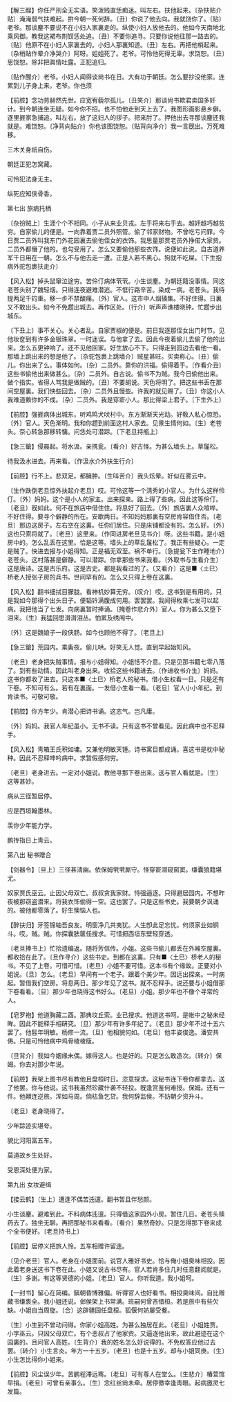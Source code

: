 <!-- { "loadSidebar": true } -->
【解三酲】你任严刑全无实语。笑泼贱直恁痴迷。叫左右。扶他起来。〔杂扶贴介贴〕淹淹弱气扶难起。拚今朝一死何辞。〔丑〕你说了他去向。我就饶你了。〔贴〕老爷。那谈麈不要说不在小妇人家裏走的。纵使小妇人放他去的。他如今天南地北乘风御。教我这裙布荆钗恁处追。〔丑〕不要你追寻。只要你说他往那一路去的。〔贴〕他原不在小妇人家裏去的。小妇人那裏知道。〔丑〕左右。再把他梢起来。〔杂梢贴作晕介净哭介〕阿呀。姐姐死了。老爷。可怜他死得无辜。求饶恕。〔丑〕思饶恕。除非把眞情吐露。正犯追归。

〔贴作醒介〕老爷。小妇人闻得谈尙书在日。大有功于朝廷。怎么要抄没他家。连累到儿子身上来。老爷。你也须 

【前腔】念功劳赫然先世。应宽宥藐尔孤儿。〔丑笑介〕那谈尙书欺君卖国多奸计。到今朝连坐无疑。如今你不招。也不怕他走到天上去了。我图形画影悬乡僻。逐里捱家急捕追。叫左右。放了这妇人的拶子。把来肘了。押他出去寻那谈麈还我就是。难饶恕。〔净背向贴介〕你也该图饶恕。〔贴背向净介〕我一言旣出。万死难移。

三木关身祇自伤。



朝廷正犯怎窝藏。

可怜犯法身无主。



纵死应知侠骨香。 

第七出
旅病托栖

〔杂扮贼上〕生涯个个不相同。小子从来业贝戎。左手将来右手去。越奸越巧越贫穷。自家偷儿的便是。一向靠着贾二员外照管。偷了邻家财物。不曾吃亏问罪。今日贾二员外叫我东门外花园裏去偷他侄女的衣饰。我思量那贾老员外挣偌大家赀。二员外都僭了他的。也勾受用了。怎么又要偷他那些衣饰。说便如此说。自古道养军千日用在一朝。怎么不与他去走一遭。正是人若不黑心。狗就不吃屎。〔下生抱病外驼包裹扶走介〕 

【风入松】掉头鼠窜泣途穷。苦伶仃病体茕茕。小生谈麈。为朝廷籍没事情。同这老苍头别了魏轻烟。只得连夜避难潜逃。不恇行路辛苦。染成一病。老苍头。我待提两足千钧重。移一步不禁酸痛。〔外〕官人。这市中人烟辏集。不好住得。日裏又不敢出头。如今不免趱出城去。再作区处。〔行介〕听声声谯楼晓钟。忙趱步出城东。

〔下丑上〕事不关心。关心者乱。自家贾椒的便是。前日我逐那侄女出门时节。见他妆奁到有许多金银珠翠。一时迷误。与他拿了去。因此今夜着偷儿去偷了他的出来。怎么五更钟响了。还不见他回家。好生放心不下。只得走到园边去看他一看。那墙上跳出来的想是他了。〔杂驼包裹上跳墙介〕贼星甚旺。买卖称心。〔丑〕偷儿。你出来了么。事体如何。〔杂〕二员外。靠你的洪福。偷得着手。〔作看介丑〕这些书偷他出来做甚么。〔杂〕二员外。自古说。偷书不为贼。我今日偷他出来。做个指实。省得人骂我是做贼的。〔丑〕不要胡说。天色将明了。把这些书丢在那间空屋裏。我们快些回去。〔杂〕二员外且慢些。许我的就见赐了。〔丑〕你这小人我难道赖你的不成。〔杂〕二员外。我是穿窬小人。那比得梁上君子。〔下生外上〕 

【前腔】强捱病体出城东。听鸡鸣犬吠村中。东方渐渐天光动。好敎人私心惊恐。〔外〕官人。天色渐明。我和你趱到前面这村人家去。见景生情何如。〔生〕老苍头。奈心转急那移转慵。问恁处可潜踪。〔下老旦持甁上〕 

【急三鎗】侵晨起。将水汲。亲携瓮。〔看介〕好古怪。为甚么墙头上。草鬔松。

待我汲水进去。再来看。〔作汲水介外扶生行介〕 

【前腔】行不上。悲双足。都臃肿。〔生叫苦介〕我头炫晕。好似在雾云中。

〔生作跌倒老旦惊外扶起介老旦〕哎。可怜这等一个淸秀的小官人。为什么这样伶仃。〔外〕妈妈。这个是小人的家主。出来探亲。路上得了些病。因此这等伶仃。〔老旦〕旣如此。何不在旅店中借住住。将息好了回去。〔外〕旅店裏人众喧哗。不好住得。要寻个僻静的所在。安歇两日。不知妈妈那裏有空房肯容借住否。〔老旦〕那边这房子。左右空在这裏。任你们居住。只是床铺都没有的。怎么好。〔外〕这也只索将就了。〔老旦〕这里来。〔作同进房老旦见书介〕呀。这些书籍。是小姐房中的。怎么乱丢在这里。恰是这等。墙头上的草乱鬔松了。我正有些疑心。一定是贼了。快进去报与小姐得知。正是福无双至。祸不单行。〔急提瓮下生作睡地介〕老苍头。这村落甚是僻静。可以潜踪。你拿那些书来我看。〔外取书与生看介生〕这是唐诗。这是古乐府。这是古史。都是我看过的了。〔又看介〕这是■〈土巳〉桥老人授张子房的兵书。世间罕有的。怎么又只得上卷在这裏。 

【风入松】翻书细拭目朦胧。看神机妙算无穷。〔叹介〕哎。这书到是有用的。只是我如今那得个出头日子。便韬钤满腹成何用。罢罢罢。我闻得枚乘七发可以起病。我把他当了七发。向病裏暂时捧诵。〔掩卷作悲介外〕官人。你为甚么又堕下泪来。〔生〕我猛回思潸潸泪丛。怕累及绣闱中。

〔外〕这是魏娘子一段侠肠。如今也顾他不得了。〔老旦上〕 

【急三鎗】荒园内。乘夤夜。偷儿哄。好笑无人觉。直到早起始知风。

〔老旦〕老身把失贼事情。报与小姐得知。小姐恬不介意。只是见那书籍七零八落了。到有些动情。因此叫老身出来。收拾这些书籍进去。〔作进收书介生〕妈妈。这书你都收了进去。只这本■〈土巳〉桥老人的秘书。借小生权看一日。只是还有下卷。不知可有么。若有在裏面。一发借小生看一看。〔老旦〕官人小小年纪。到肯读书。可敬可敬。 

【前腔】你方年少。肯潜心把诗书诵。这志气。岂凡庸。

〔外〕妈妈。我官人年纪虽小。无书不读。只有这书不曾看见。因此病中也不忍释手。 

【风入松】靑箱王氏积如墉。又兼他明敏天锺。诗书寓目都成诵。喜这书是枕中秘种。因此不忍释呻吟病中。求暂假感何穷。

〔老旦〕老身进去。一定对小姐说。教他寻那下卷出来。送与官人看就是。〔生〕这等甚妙。 

病从三径暂居停。



应是西垣翰墨林。

羡你少年能力学。



鹏抟指日上靑云。 

第八出
秘书赠合

【剑器令】〔旦上〕三径甚淸幽。依保姆茕茕厮守。怪穿窬潜窥窗窦。缣囊狼籍堪尤。

奴家贾氏巫云。止因父母双亡。叔叔贪我家财。恃强逼逐。只得避居园内。不想昨夜被那窃盗潜来。将我衣饰偷得一空。这也罢了。只是这些书史。我要朝夕讽诵的。被他都零落了。好生懊恼人也。 

【醉扶归】牙签锦轴吾良友。明窗净几共夷犹。人生卽此足忘忧。何须家业如铜斗。哎。贼。贼。你探囊胠箧任搜求。可惜把西垣东壁轻穿透。

〔老旦捧书上〕忙拾遗编返。随将芳信传。小姐。这些书偷儿都丢在外厢空屋裏。都收拾在此了。〔旦作寻介〕这些书史。到都在这裏。只有■〈土巳〉桥老人的秘书。不见了上卷。可惜可惜。〔老旦〕小姐不要可惜。这本书有个缘故。正要对小姐说。〔旦〕怎么。〔老旦〕早间有一个老子。跟着个美少年。因远出探亲。一时病起。暂借我们空房。将息两日。那少年见了这书。就不忍释手。说还要与小姐借那下卷看看。〔旦〕那少年也晓得这书好么。〔老旦〕小姐。那少年也不像个寻常的人。 

【皂罗袍】他道胸藏二酉。那典坟丘索。业已搜求。他道这书呵。是帐中之秘未经眸。因此不能释手相硏究。〔旦〕那少年有许多年纪了。〔老旦〕那少年不过十五六罢了。他髫年明敏。杨修一流。〔旦〕他相貌何如。〔老旦〕他丰姿俊逸。潘安共俦。只是可怜他病中鸡骨棱棱瘦。

〔旦背介〕我如今姻缘未偶。嫁得这人。也是好的。只是怎么敢造次。〔转介〕保姆。你去对那少年说。 

【前腔】我架上图书尽有教他且盘桓时日。恣意探求。这秘书连下卷你都拿去。送了他罢。你与他说。这书我虽然珍藏什袭不轻投。旣逢赏鉴何难授。保姆。还有一件。他顚连逆旅。浑如马周。倘枯鱼乞贷。我何辞监侯。不妨朝夕资升斗。

〔老旦〕老身晓得了。 

少年踪迹实堪夸。



貌比河阳富五车。

莫道故乡生处好。



受恩深处便为家。 

第九出
女妆避缉

【接云鹤】〔生上〕遭逢不偶苦迍邅。翻书暂且伴愁颜。

小生谈麈。避难到此。不料病体迍邅。只得借这家园外小房。暂住几日。老苍头赎药去了。独坐无聊。再把那秘书来看看。〔看介〕果然奇妙。只是怎得那下卷来成个全书便好。〔老旦持书上〕 

【前腔】居停义把旅人怜。五车相赠许留连。

〔见介老旦〕官人。老身在小姐面前。说官人雅好书史。恰与俺小姐臭味相投。因此着老身送这书下卷在此。小姐又说古书尽有。官人若肯多住几时任意翻阅就是。〔生〕多谢。有这等贤德的小姐。〔老旦〕官人。你听我道。我小姐呵。 

【一封书】留心在简编。鎭朝昏博雅偏。听得官人也好看书。相投臭味间。自比赠藏书缣袠全。我小姐还说。邺侯架上书常满。班嗣何曾吝借桓。若是旅中有些欠缺。小姐自当周旋。〔合〕这辟疆园任盘桓。狐偃何妨屡受餐。

〔生〕小生到不曾动问得。你家小姐高姓。为甚么独居在此。〔老旦〕小姐姓贾。小字巫云。只因父母双亡。有个恶叔占了他家赀。又逼逐他出来。故此避迹在这个园裏的。且问官人高姓。〔生背介〕我的姓名怎么好说得的。不免权答应他过去罢。〔转介〕小生言炎。年方一十五岁。〔老旦〕也是十五岁。却与小姐同庚。〔生〕小生怎比得你小姐来。 

【前腔】风尘误少年。苦鹏程滞远骞。〔老旦〕可有尊人在堂么。〔生悲介〕椿萱馆早捐。〔老旦〕可曾有亲事么。〔生〕念红丝尙未牵。居停徼幸逢靑眼。起病邀灵七发篇。

